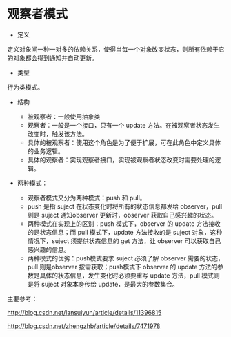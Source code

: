 # 观察者模式

- 定义

定义对象间一种一对多的依赖关系，使得当每一个对象改变状态，则所有依赖于它的对象都会得到通知并自动更新。

- 类型

行为类模式。

- 结构
  - 被观察者：一般使用抽象类
  - 观察者：一般是一个接口，只有一个 update 方法。在被观察者状态发生改变时，触发该方法。
  - 具体的被观察者：使用这个角色是为了便于扩展，可在此角色中定义具体的业务逻辑。
  - 具体的观察者：实现观察者接口，实现被观察者状态改变时需要处理的逻辑。



- 两种模式：
  - 观察者模式又分为两种模式：push 和 pull。
  - push 是指 suject 在状态变化时将所有的状态信息都发给 observer，pull 则是 suject 通知observer 更新时，observer 获取自己感兴趣的状态。
  - 两种模式在实现上的区别：push 模式下，observer 的 update 方法接收的是状态信息；而 pull 模式下，update 方法接收的是 suject 对象，这种情况下，suject 须提供状态信息的 get 方法，让 observer 可以获取自己感兴趣的信息。
  - 两种模式的优劣：push模式要求 suject 必须了解 observer 需要的状态，pull 则是observer 按需获取；push模式下 observer 的 update 方法的参数是具体的状态信息，发生变化时必须要重写 update 方法，pull 模式则是将 suject 对象本身传给 update，是最大的参数集合。





主要参考：

http://blog.csdn.net/lansuiyun/article/details/11396815

http://blog.csdn.net/zhengzhb/article/details/7471978